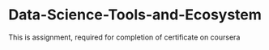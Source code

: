 # Data-Science-Tools-and-Ecosystem
This is assignment, required for completion of certificate on coursera 
